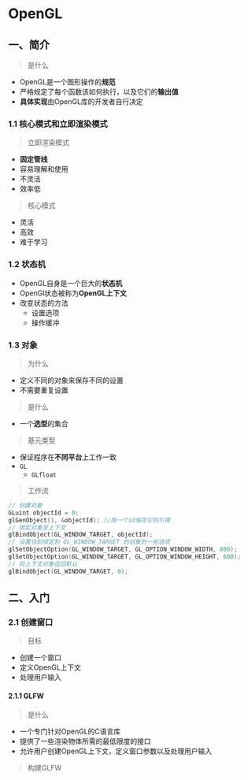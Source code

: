 # OpenGL

## 一、简介

> 是什么

- OpenGL是一个图形操作的**规范**
-  严格规定了每个函数该如何执行，以及它们的**输出值** 
- **具体实现**由OpenGL库的开发者自行决定 

### 1.1 核心模式和立即渲染模式

> 立即渲染模式

- **固定管线**
- 容易理解和使用
- 不灵活
- 效率低

> 核心模式

- 灵活
- 高效
- 难于学习

### 1.2 状态机

- OpenGL自身是一个巨大的**状态机**
- OpenGl状态被称为**OpenGL上下文**
- 改变状态的方法
  - 设置选项
  - 操作缓冲

### 1.3 对象

> 为什么

- 定义不同的对象来保存不同的设置
- 不需要重复设置

> 是什么

- 一个**选型**的集合

> 基元类型

- 保证程序在**不同平台**上工作一致
- `GL`
  - `GLfloat`

> 工作流

```C++
// 创建对象
GLuint objectId = 0;
glGenObject(1, &objectId); //用一个id保存它的引用
// 绑定对象至上下文
glBindObject(GL_WINDOW_TARGET, objectId);
// 设置当前绑定到 GL_WINDOW_TARGET 的对象的一些选项
glSetObjectOption(GL_WINDOW_TARGET, GL_OPTION_WINDOW_WIDTH, 800);
glSetObjectOption(GL_WINDOW_TARGET, GL_OPTION_WINDOW_HEIGHT, 600);
// 将上下文对象设回默认
glBindObject(GL_WINDOW_TARGET, 0);
```

## 二、入门

### 2.1 创建窗口

> 目标

- 创建一个窗口
- 定义OpenGL上下文
- 处理用户输入

#### 2.1.1 GLFW

> 是什么

-  一个专门针对OpenGL的C语言库 
-  提供了一些渲染物体所需的最低限度的接口 
-  允许用户创建OpenGL上下文，定义窗口参数以及处理用户输入 

> 构建GLFW

